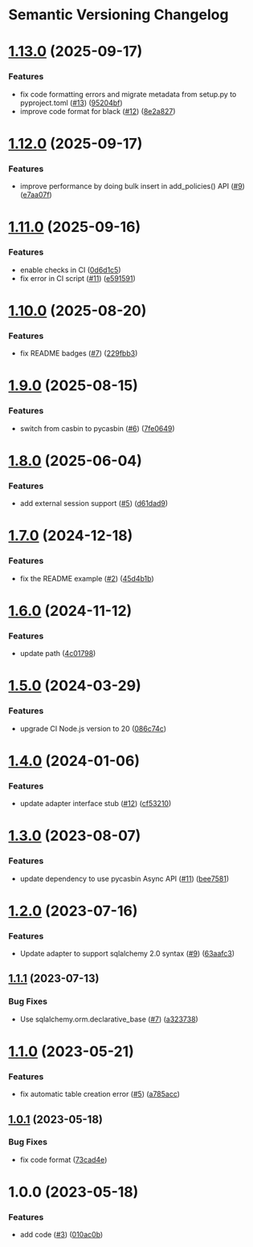 # Semantic Versioning Changelog

# [1.13.0](https://github.com/officialpycasbin/async-sqlalchemy-adapter/compare/v1.12.0...v1.13.0) (2025-09-17)


### Features

* fix code formatting errors and migrate metadata from setup.py to pyproject.toml ([#13](https://github.com/officialpycasbin/async-sqlalchemy-adapter/issues/13)) ([95204bf](https://github.com/officialpycasbin/async-sqlalchemy-adapter/commit/95204bfa0b70e8934b4f2cb55ab2e9c2924bd13d))
* improve code format for black ([#12](https://github.com/officialpycasbin/async-sqlalchemy-adapter/issues/12)) ([8e2a827](https://github.com/officialpycasbin/async-sqlalchemy-adapter/commit/8e2a827741a36c9c3db38cb936668d4fead8d33b))

# [1.12.0](https://github.com/officialpycasbin/async-sqlalchemy-adapter/compare/v1.11.0...v1.12.0) (2025-09-17)


### Features

* improve performance by doing bulk insert in add_policies() API ([#9](https://github.com/officialpycasbin/async-sqlalchemy-adapter/issues/9)) ([e7aa07f](https://github.com/officialpycasbin/async-sqlalchemy-adapter/commit/e7aa07f36dcc90a23740662a0e1bc74bc0fcb6d3))

# [1.11.0](https://github.com/officialpycasbin/async-sqlalchemy-adapter/compare/v1.10.0...v1.11.0) (2025-09-16)


### Features

* enable checks in CI ([0d6d1c5](https://github.com/officialpycasbin/async-sqlalchemy-adapter/commit/0d6d1c5e1836efa336a74f7d1b987771a6e779a0))
* fix error in CI script ([#11](https://github.com/officialpycasbin/async-sqlalchemy-adapter/issues/11)) ([e591591](https://github.com/officialpycasbin/async-sqlalchemy-adapter/commit/e591591e59277de7a855ef3dc4af115425183712))

# [1.10.0](https://github.com/officialpycasbin/async-sqlalchemy-adapter/compare/v1.9.0...v1.10.0) (2025-08-20)


### Features

* fix README badges ([#7](https://github.com/officialpycasbin/async-sqlalchemy-adapter/issues/7)) ([229fbb3](https://github.com/officialpycasbin/async-sqlalchemy-adapter/commit/229fbb39bd4584d38cf9bd28ce573d18664ca243))

# [1.9.0](https://github.com/officialpycasbin/async-sqlalchemy-adapter/compare/v1.8.0...v1.9.0) (2025-08-15)


### Features

* switch from casbin to pycasbin ([#6](https://github.com/officialpycasbin/async-sqlalchemy-adapter/issues/6)) ([7fe0649](https://github.com/officialpycasbin/async-sqlalchemy-adapter/commit/7fe06497c78c99d51f898b1cf56796f920c46528))

# [1.8.0](https://github.com/officialpycasbin/async-sqlalchemy-adapter/compare/v1.7.0...v1.8.0) (2025-06-04)


### Features

* add external session support ([#5](https://github.com/officialpycasbin/async-sqlalchemy-adapter/issues/5)) ([d61dad9](https://github.com/officialpycasbin/async-sqlalchemy-adapter/commit/d61dad987dc1a2d5db2f9fe28bba4300f9cc7eb9))

# [1.7.0](https://github.com/officialpycasbin/async-sqlalchemy-adapter/compare/v1.6.0...v1.7.0) (2024-12-18)


### Features

* fix the README example ([#2](https://github.com/officialpycasbin/async-sqlalchemy-adapter/issues/2)) ([45d4b1b](https://github.com/officialpycasbin/async-sqlalchemy-adapter/commit/45d4b1b2f9f094ee34913b5f900d7cee5ada23dc))

# [1.6.0](https://github.com/officialpycasbin/async-sqlalchemy-adapter/compare/v1.5.0...v1.6.0) (2024-11-12)


### Features

* update path ([4c01798](https://github.com/officialpycasbin/async-sqlalchemy-adapter/commit/4c01798d7ad27c74da24a4e27bac673538dca079))

# [1.5.0](https://github.com/officialpycasbin/async-sqlalchemy-adapter/compare/v1.4.0...v1.5.0) (2024-03-29)


### Features

* upgrade CI Node.js version to 20 ([086c74c](https://github.com/officialpycasbin/async-sqlalchemy-adapter/commit/086c74cc8869f292533c1e082fe5b138e140fffe))

# [1.4.0](https://github.com/officialpycasbin/async-sqlalchemy-adapter/compare/v1.3.0...v1.4.0) (2024-01-06)


### Features

* update adapter interface stub ([#12](https://github.com/officialpycasbin/async-sqlalchemy-adapter/issues/12)) ([cf53210](https://github.com/officialpycasbin/async-sqlalchemy-adapter/commit/cf532104a94ac4bc9dd0f622a724acaa0f12a9b7))

# [1.3.0](https://github.com/officialpycasbin/async-sqlalchemy-adapter/compare/v1.2.0...v1.3.0) (2023-08-07)


### Features

* update dependency to use pycasbin Async API ([#11](https://github.com/officialpycasbin/async-sqlalchemy-adapter/issues/11)) ([bee7581](https://github.com/officialpycasbin/async-sqlalchemy-adapter/commit/bee7581172770e6b58a6da0043a7fa78e9d70ad1))

# [1.2.0](https://github.com/officialpycasbin/async-sqlalchemy-adapter/compare/v1.1.1...v1.2.0) (2023-07-16)


### Features

* Update adapter to support sqlalchemy 2.0 syntax ([#9](https://github.com/officialpycasbin/async-sqlalchemy-adapter/issues/9)) ([63aafc3](https://github.com/officialpycasbin/async-sqlalchemy-adapter/commit/63aafc3775784c4fa5324b4a2c87468a2eb5b39d))

## [1.1.1](https://github.com/officialpycasbin/async-sqlalchemy-adapter/compare/v1.1.0...v1.1.1) (2023-07-13)


### Bug Fixes

* Use sqlalchemy.orm.declarative_base ([#7](https://github.com/officialpycasbin/async-sqlalchemy-adapter/issues/7)) ([a323738](https://github.com/officialpycasbin/async-sqlalchemy-adapter/commit/a3237386df6f332cf7494f6c8bf52a1e350ce391))

# [1.1.0](https://github.com/officialpycasbin/async-sqlalchemy-adapter/compare/v1.0.1...v1.1.0) (2023-05-21)


### Features

* fix automatic table creation error ([#5](https://github.com/officialpycasbin/async-sqlalchemy-adapter/issues/5)) ([a785acc](https://github.com/officialpycasbin/async-sqlalchemy-adapter/commit/a785acc1c987a3a16317ed1f8376600ef3ceb179))

## [1.0.1](https://github.com/officialpycasbin/async-sqlalchemy-adapter/compare/v1.0.0...v1.0.1) (2023-05-18)


### Bug Fixes

* fix code format ([73cad4e](https://github.com/officialpycasbin/async-sqlalchemy-adapter/commit/73cad4eecb8221b3ac64d628c7df5d777b0d8a74))

# 1.0.0 (2023-05-18)


### Features

* add code ([#3](https://github.com/officialpycasbin/async-sqlalchemy-adapter/issues/3)) ([010ac0b](https://github.com/officialpycasbin/async-sqlalchemy-adapter/commit/010ac0bc28428c48fc9693c862351740afdeebba))
